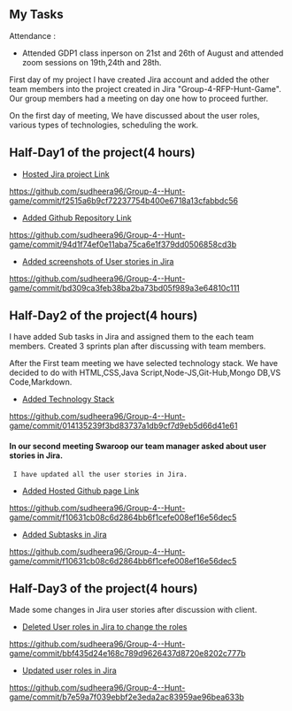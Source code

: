 ## My Tasks
Attendance :
 - Attended GDP1 class inperson on 21st and 26th of August and attended zoom sessions on 19th,24th and 28th.
 
First day of my project I have created Jira account and added the other team members into the project created in Jira "Group-4-RFP-Hunt-Game". Our group members had a meeting on day one how to proceed further.

On the first day of meeting,
We have discussed about the user roles, various types of technologies, scheduling the work. 

## Half-Day1 of the project(4 hours)

- [Hosted Jira project Link](https://github.com/sudheera96/Group-4--Hunt-game/commit/f2515a6b9cf72237754b400e6718a13cfabbdc56)

https://github.com/sudheera96/Group-4--Hunt-game/commit/f2515a6b9cf72237754b400e6718a13cfabbdc56

- [Added Github Repository Link](https://github.com/sudheera96/Group-4--Hunt-game/commit/94d1f74ef0e11aba75ca6e1f379dd0506858cd3b)

https://github.com/sudheera96/Group-4--Hunt-game/commit/94d1f74ef0e11aba75ca6e1f379dd0506858cd3b

- [Added screenshots of User stories in Jira](https://github.com/sudheera96/Group-4--Hunt-game/commit/bd309ca3feb38ba2ba73bd05f989a3e64810c111)

https://github.com/sudheera96/Group-4--Hunt-game/commit/bd309ca3feb38ba2ba73bd05f989a3e64810c111

## Half-Day2 of the project(4 hours)

I have added Sub tasks in Jira and assigned them to the each team members. Created 3 sprints plan after discussing with team members.

After the First team meeting we have selected technology stack. We have decided to do with HTML,CSS,Java Script,Node-JS,Git-Hub,Mongo DB,VS Code,Markdown.

- [Added Technology Stack](https://github.com/sudheera96/Group-4--Hunt-game/commit/014135239f3bd83737a1db9cf7d9eb5d66d41e61)

https://github.com/sudheera96/Group-4--Hunt-game/commit/014135239f3bd83737a1db9cf7d9eb5d66d41e61

#### In our second meeting Swaroop our team manager asked about user stories in Jira.
     I have updated all the user stories in Jira.

- [Added Hosted Github page Link](https://github.com/sudheera96/Group-4--Hunt-game/commit/f10631cb08c6d2864bb6f1cefe008ef16e56dec5)

https://github.com/sudheera96/Group-4--Hunt-game/commit/f10631cb08c6d2864bb6f1cefe008ef16e56dec5

- [Added Subtasks in Jira](https://github.com/sudheera96/Group-4--Hunt-game/commit/f10631cb08c6d2864bb6f1cefe008ef16e56dec5)

https://github.com/sudheera96/Group-4--Hunt-game/commit/f10631cb08c6d2864bb6f1cefe008ef16e56dec5

## Half-Day3 of the project(4 hours)

Made some changes in Jira user stories after discussion with client.

- [Deleted User roles in Jira to change the roles](https://github.com/sudheera96/Group-4--Hunt-game/commit/bbf435d24e168c789d9626437d8720e8202c777b)

https://github.com/sudheera96/Group-4--Hunt-game/commit/bbf435d24e168c789d9626437d8720e8202c777b

- [Updated user roles in Jira](https://github.com/sudheera96/Group-4--Hunt-game/commit/b7e59a7f039ebbf2e3eda2ac83959ae96bea633b)

https://github.com/sudheera96/Group-4--Hunt-game/commit/b7e59a7f039ebbf2e3eda2ac83959ae96bea633b

  
